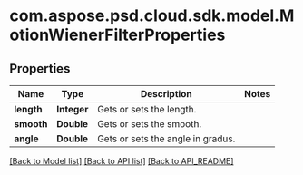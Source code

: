 
# com.aspose.psd.cloud.sdk.model.MotionWienerFilterProperties

## Properties
Name | Type | Description | Notes
------------ | ------------- | ------------- | -------------
**length** | **Integer** | Gets or sets the length.              | 
**smooth** | **Double** | Gets or sets the smooth.              | 
**angle** | **Double** | Gets or sets the angle in gradus.              | 


[[Back to Model list]](API_README.md#documentation-for-models) [[Back to API list]](API_README.md#documentation-for-api-endpoints) [[Back to API_README]](API_README.md)

